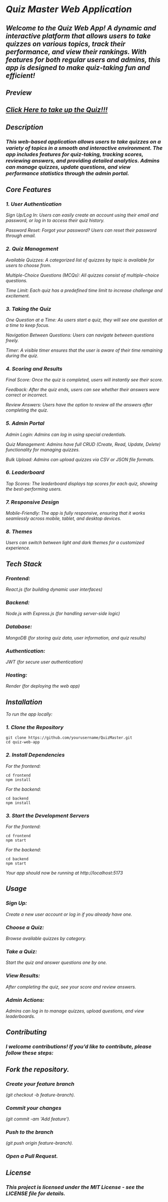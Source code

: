 # *Quiz Master Web Application*
## *Welcome to the Quiz Web App! A dynamic and interactive platform that allows users to take quizzes on various topics, track their performance, and view their rankings. With features for both regular users and admins, this app is designed to make quiz-taking fun and efficient!*

## *Preview*
## *[Click Here to take up the Quiz!!!](https://quizmaster-oji8.onrender.com/)*

## *Description*
### *This web-based application allows users to take quizzes on a variety of topics in a smooth and interactive environment. The app includes features for quiz-taking, tracking scores, reviewing answers, and providing detailed analytics. Admins can manage quizzes, update questions, and view performance statistics through the admin portal.*

## *Core Features*

### *1. User Authentication*

*Sign Up/Log In: Users can easily create an account using their email and password, or log in to access their quiz history.*

*Password Reset: Forgot your password? Users can reset their password through email.*

### *2. Quiz Management*

*Available Quizzes: A categorized list of quizzes by topic is available for users to choose from.*

*Multiple-Choice Questions (MCQs): All quizzes consist of multiple-choice questions.*

*Time Limit: Each quiz has a predefined time limit to increase challenge and excitement.*

### *3. Taking the Quiz*

*One Question at a Time: As users start a quiz, they will see one question at a time to keep focus.*

*Navigation Between Questions: Users can navigate between questions freely.*

*Timer: A visible timer ensures that the user is aware of their time remaining during the quiz.*

### *4. Scoring and Results*

*Final Score: Once the quiz is completed, users will instantly see their score.*

*Feedback: After the quiz ends, users can see whether their answers were correct or incorrect.*

*Review Answers: Users have the option to review all the answers after completing the quiz.*

### *5. Admin Portal*

*Admin Login: Admins can log in using special credentials.*

*Quiz Management: Admins have full CRUD (Create, Read, Update, Delete) functionality for managing quizzes.*

*Bulk Upload: Admins can upload quizzes via CSV or JSON file formats.*

### *6. Leaderboard*

*Top Scores: The leaderboard displays top scores for each quiz, showing the best-performing users.*

### *7. Responsive Design*

*Mobile-Friendly: The app is fully responsive, ensuring that it works seamlessly across mobile, tablet, and desktop devices.*

### *8. Themes*

*Users can switch between light and dark themes for a customized experience.*

## *Tech Stack*

### *Frontend:*
*React.js (for building dynamic user interfaces)*

### *Backend:* 
*Node.js with Express.js (for handling server-side logic)*

### *Database:* 
*MongoDB (for storing quiz data, user information, and quiz results)*

### *Authentication:* 
*JWT (for secure user authentication)*

### *Hosting:* 
*Render (for deploying the web app)*

## *Installation*

*To run the app locally:*

### *1. Clone the Repository*

```
git clone https://github.com/yourusername/QuizMaster.git
cd quiz-web-app
```

### *2. Install Dependencies*

*For the frontend:*

```
cd frontend
npm install
```

*For the backend:*

```
cd backend
npm install
```

### *3. Start the Development Servers*

*For the frontend:*

```
cd frontend
npm start
```

*For the backend:*

```
cd backend
npm start
```

*Your app should now be running at http://localhost:5173*

## *Usage*

### *Sign Up:* 
*Create a new user account or log in if you already have one.*

### *Choose a Quiz:* 
*Browse available quizzes by category.*

### *Take a Quiz:* 
*Start the quiz and answer questions one by one.*

### *View Results:* 
*After completing the quiz, see your score and review answers.*

### *Admin Actions:* 
*Admins can log in to manage quizzes, upload questions, and view leaderboards.*

## *Contributing*
### *I welcome contributions! If you’d like to contribute, please follow these steps:*

## *Fork the repository.*

### *Create your feature branch* 
*(git checkout -b feature-branch).*

### *Commit your changes* 
*(git commit -am 'Add feature').*

### *Push to the branch* 
*(git push origin feature-branch).*

### *Open a Pull Request.*

## *License*
### *This project is licensed under the MIT License - see the LICENSE file for details.*
